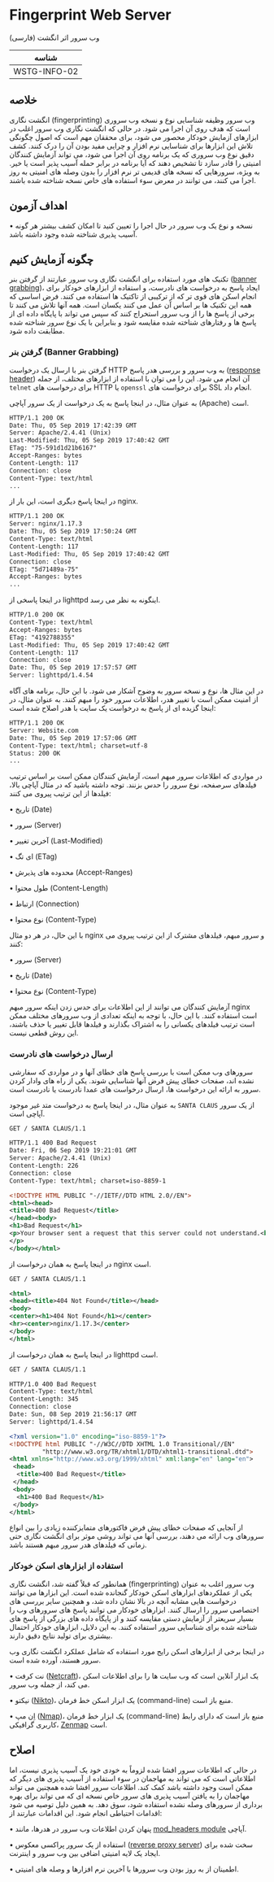 # Fingerprint Web Server

وب سرور اثر انگشت (فارسی)

|شناسه          |
|------------|
|WSTG-INFO-02|

## خلاصه

انگشت نگاری (fingerprinting) وب سرور وظیفه شناسایی نوع و نسخه وب سروری است که هدف روی آن اجرا می شود. در حالی که انگشت نگاری وب سرور اغلب در ابزارهای آزمایش خودکار محصور می شود، برای محققان مهم است که اصول چگونگی تلاش این ابزارها برای شناسایی نرم افزار و چرایی مفید بودن آن را درک کنند.
کشف دقیق نوع وب سروری که یک برنامه روی آن اجرا می شود، می تواند آزمایش کنندگان امنیتی را قادر سازد تا تشخیص دهند که آیا برنامه در برابر حمله آسیب پذیر است یا خیر. به ویژه، سرورهایی که نسخه های قدیمی تر نرم افزار را بدون وصله های امنیتی به روز اجرا می کنند، می توانند در معرض سوء استفاده های خاص نسخه شناخته شده باشند.

## اهداف آزمون

• نسخه و نوع یک وب سرور در حال اجرا را تعیین کنید تا امکان کشف بیشتر هر گونه آسیب پذیری شناخته شده وجود داشته باشد.

## چگونه آزمایش کنیم

تکنیک های مورد استفاده برای انگشت نگاری وب سرور عبارتند از گرفتن بنر ([banner grabbing](https://en.wikipedia.org/wiki/Banner_grabbing))، ایجاد پاسخ به درخواست های نادرست، و استفاده از ابزارهای خودکار برای انجام اسکن های قوی تر که از ترکیبی از تاکتیک ها استفاده می کنند. فرض اساسی که همه این تکنیک ها بر اساس آن عمل می کنند یکسان است. همه آنها تلاش می کنند تا برخی از پاسخ ها را از وب سرور استخراج کنند که سپس می تواند با پایگاه داده ای از پاسخ ها و رفتارهای شناخته شده مقایسه شود و بنابراین با یک نوع سرور شناخته شده مطابقت داده شود.

### گرفتن بنر (Banner Grabbing)

گرفتن بنر با ارسال یک درخواست HTTP به وب سرور و بررسی هدر پاسخ ([response header](https://developer.mozilla.org/en-US/docs/Glossary/Response_header)) آن انجام می شود. این را می توان با استفاده از ابزارهای مختلف، از جمله `telnet` برای درخواست های HTTP یا `openssl` برای درخواست های SSL انجام داد.

به عنوان مثال، در اینجا پاسخ به یک درخواست از یک سرور آپاچی (Apache) است.

```xml
HTTP/1.1 200 OK
Date: Thu, 05 Sep 2019 17:42:39 GMT
Server: Apache/2.4.41 (Unix)
Last-Modified: Thu, 05 Sep 2019 17:40:42 GMT
ETag: "75-591d1d21b6167"
Accept-Ranges: bytes
Content-Length: 117
Connection: close
Content-Type: text/html
...
```

در اینجا پاسخ دیگری است، این بار از nginx.

```xml
HTTP/1.1 200 OK
Server: nginx/1.17.3
Date: Thu, 05 Sep 2019 17:50:24 GMT
Content-Type: text/html
Content-Length: 117
Last-Modified: Thu, 05 Sep 2019 17:40:42 GMT
Connection: close
ETag: "5d71489a-75"
Accept-Ranges: bytes
...
```

در اینجا پاسخی از lighttpd اینگونه به نظر می رسد.

```xml
HTTP/1.0 200 OK
Content-Type: text/html
Accept-Ranges: bytes
ETag: "4192788355"
Last-Modified: Thu, 05 Sep 2019 17:40:42 GMT
Content-Length: 117
Connection: close
Date: Thu, 05 Sep 2019 17:57:57 GMT
Server: lighttpd/1.4.54
```

در این مثال ها، نوع و نسخه سرور به وضوح آشکار می شود. با این حال، برنامه های آگاه از امنیت ممکن است با تغییر هدر، اطلاعات سرور خود را مبهم کنند. به عنوان مثال، در اینجا گزیده ای از پاسخ به درخواست یک سایت با هدر اصلاح شده است:

```xml
HTTP/1.1 200 OK
Server: Website.com
Date: Thu, 05 Sep 2019 17:57:06 GMT
Content-Type: text/html; charset=utf-8
Status: 200 OK
...
```

در مواردی که اطلاعات سرور مبهم است، آزمایش کنندگان ممکن است بر اساس ترتیب فیلدهای سرصفحه، نوع سرور را حدس بزنند. توجه داشته باشید که در مثال آپاچی بالا، فیلدها از این ترتیب پیروی می کنند:

• تاریخ (Date)

• سرور (Server)

• آخرین تغییر (Last-Modified)

• ای تگ (ETag)

• محدوده های پذیرش (Accept-Ranges)

• طول محتوا (Content-Length)

• ارتباط (Connection)

• نوع محتوا (Content-Type)

با این حال، در هر دو مثال nginx و سرور مبهم، فیلدهای مشترک از این ترتیب پیروی می کنند:

• سرور (Server)

• تاریخ (Date)

• نوع محتوا (Content-Type)

آزمایش کنندگان می توانند از این اطلاعات برای حدس زدن اینکه سرور مبهم nginx است استفاده کنند. با این حال، با توجه به اینکه تعدادی از وب سرورهای مختلف ممکن است ترتیب فیلدهای یکسانی را به اشتراک بگذارند و فیلدها قابل تغییر یا حذف باشند، این روش قطعی نیست.

### ارسال درخواست های نادرست

سرورهای وب ممکن است با بررسی پاسخ های خطای آنها و در مواردی که سفارشی نشده اند، صفحات خطای پیش فرض آنها شناسایی شوند. یکی از راه های وادار کردن سرور به ارائه این درخواست ها، ارسال درخواست های عمدا نادرست یا نادرست است.

به عنوان مثال، در اینجا پاسخ به درخواست متد غیر موجود `SANTA CLAUS` از یک سرور آپاچی است.

```xml
GET / SANTA CLAUS/1.1

HTTP/1.1 400 Bad Request
Date: Fri, 06 Sep 2019 19:21:01 GMT
Server: Apache/2.4.41 (Unix)
Content-Length: 226
Connection: close
Content-Type: text/html; charset=iso-8859-1

<!DOCTYPE HTML PUBLIC "-//IETF//DTD HTML 2.0//EN">
<html><head>
<title>400 Bad Request</title>
</head><body>
<h1>Bad Request</h1>
<p>Your browser sent a request that this server could not understand.<br />
</p>
</body></html>
```

در اینجا پاسخ به همان درخواست از nginx است.

```xml
GET / SANTA CLAUS/1.1

<html>
<head><title>404 Not Found</title></head>
<body>
<center><h1>404 Not Found</h1></center>
<hr><center>nginx/1.17.3</center>
</body>
</html>
```

در اینجا پاسخ به همان درخواست از lighttpd است.

```xml
GET / SANTA CLAUS/1.1

HTTP/1.0 400 Bad Request
Content-Type: text/html
Content-Length: 345
Connection: close
Date: Sun, 08 Sep 2019 21:56:17 GMT
Server: lighttpd/1.4.54

<?xml version="1.0" encoding="iso-8859-1"?>
<!DOCTYPE html PUBLIC "-//W3C//DTD XHTML 1.0 Transitional//EN"
         "http://www.w3.org/TR/xhtml1/DTD/xhtml1-transitional.dtd">
<html xmlns="http://www.w3.org/1999/xhtml" xml:lang="en" lang="en">
 <head>
  <title>400 Bad Request</title>
 </head>
 <body>
  <h1>400 Bad Request</h1>
 </body>
</html>
```

از آنجایی که صفحات خطای پیش فرض فاکتورهای متمایزکننده زیادی را بین انواع سرورهای وب ارائه می دهند، بررسی آنها می تواند روشی موثر برای انگشت نگاری حتی زمانی که فیلدهای هدر سرور مبهم هستند باشد.

### استفاده از ابزارهای اسکن خودکار

همانطور که قبلاً گفته شد، انگشت نگاری (fingerprinting) وب سرور اغلب به عنوان یکی از عملکردهای ابزارهای اسکن خودکار گنجانده شده است. این ابزارها می توانند درخواست هایی مشابه آنچه در بالا نشان داده شد، و همچنین سایر بررسی های اختصاصی سرور را ارسال کنند. ابزارهای خودکار می توانند پاسخ های سرورهای وب را بسیار سریعتر از آزمایش دستی مقایسه کنند و از پایگاه داده های بزرگی از پاسخ های شناخته شده برای شناسایی سرور استفاده کنند. به این دلایل، ابزارهای خودکار احتمال بیشتری برای تولید نتایج دقیق دارند.

در اینجا برخی از ابزارهای اسکن رایج مورد استفاده که شامل عملکرد انگشت نگاری وب سرور هستند، آورده شده است.

• نت کرفت ([Netcraft](https://toolbar.netcraft.com/site_report))، یک ابزار آنلاین است که وب سایت ها را برای اطلاعات اسکن می کند، از جمله وب سرور.

• نیکتو ([Nikto](https://github.com/sullo/nikto))، یک ابزار اسکن خط فرمان (command-line) منبع باز است.

• اِن مپ ([Nmap](https://nmap.org/))، یک ابزار خط فرمان (command-line) منبع باز است که دارای رابط کاربری گرافیکی، [Zenmap](https://nmap.org/zenmap/) است.

## اصلاح

در حالی که اطلاعات سرور افشا شده لزوماً به خودی خود یک آسیب پذیری نیست، اما اطلاعاتی است که می تواند به مهاجمان در سوء استفاده از آسیب پذیری های دیگر که ممکن است وجود داشته باشد کمک کند. اطلاعات سرور افشا شده همچنین می تواند مهاجمان را به یافتن آسیب پذیری های سرور خاص نسخه ای که می تواند برای بهره برداری از سرورهای وصله نشده استفاده شود، سوق دهد. به همین دلیل توصیه می شود اقدامات احتیاطی انجام شود. این اقدامات عبارتند از:

• پنهان کردن اطلاعات وب سرور در هدرها، مانند [mod_headers module](https://httpd.apache.org/docs/current/mod/mod_headers.html) آپاچی.

• استفاده از یک سرور پراکسی معکوس ([reverse proxy server](https://en.wikipedia.org/wiki/Proxy_server#Reverse_proxies)) سخت شده برای ایجاد یک لایه امنیتی اضافی بین وب سرور و اینترنت.

• اطمینان از به روز بودن وب سرورها با آخرین نرم افزارها و وصله های امنیتی.
